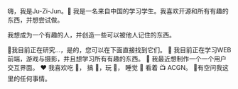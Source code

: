 嗨，我是Ju-Zi-Jun。👋
我是一名来自中国的学习学生。我喜欢开源和所有有趣的东西，并想尝试做。

我想成为一个有趣的人，并创造一些可以被他人记住的东西。

🔭我目前正在研究...，是的，您可以在下面直接找到它们。
🌱 我目前正在学习WEB前端，游戏与摄影，并且想学习所有有趣的东西。
🤔 我最近想制作一个一个用户交互界面。
❤️ 我喜欢吃 🍉， 搞 🐓，玩 🏓， 睡觉 🛌 看着 📺 ACGN。
💬有空问我这里的任何事情。
